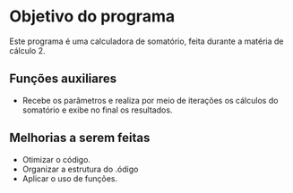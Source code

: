 # Objetivo do programa
Este programa é uma calculadora de somatório, feita durante a matéria de cálculo 2.

## Funções auxiliares
- Recebe os parâmetros e realiza por meio de iterações os cálculos do somatório e exibe no final os resultados.

## Melhorias a serem feitas
- Otimizar o código.
- Organizar a estrutura do .ódigo
- Aplicar o uso de funções.